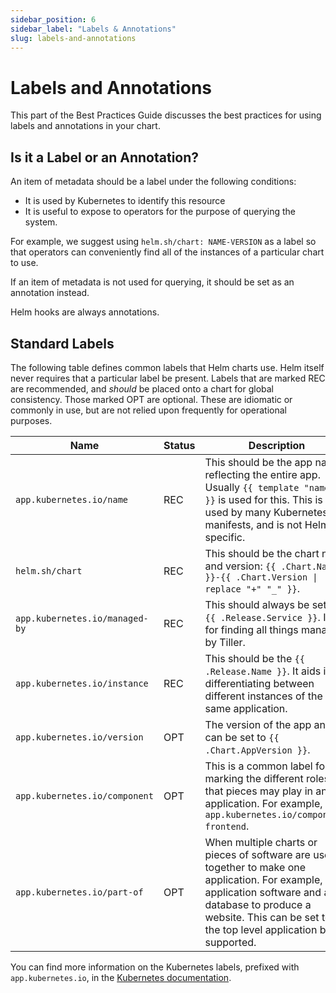 ```yaml
---
sidebar_position: 6
sidebar_label: "Labels & Annotations"
slug: labels-and-annotations
---
```


# Labels and Annotations

This part of the Best Practices Guide discusses the best practices for using
labels and annotations in your chart.

## Is it a Label or an Annotation?

An item of metadata should be a label under the following conditions:

- It is used by Kubernetes to identify this resource
- It is useful to expose to operators for the purpose of querying the system.

For example, we suggest using `helm.sh/chart: NAME-VERSION` as a label so that operators
can conveniently find all of the instances of a particular chart to use.

If an item of metadata is not used for querying, it should be set as an annotation
instead.

Helm hooks are always annotations.

## Standard Labels

The following table defines common labels that Helm charts use. Helm itself never requires that a particular label be present. Labels that are marked REC
are recommended, and _should_ be placed onto a chart for global consistency. Those marked OPT are optional. These are idiomatic or commonly in use, but are not relied upon frequently for operational purposes.

Name|Status|Description
-----|------|----------
`app.kubernetes.io/name` | REC | This should be the app name, reflecting the entire app. Usually `{{ template "name" . }}` is used for this. This is used by many Kubernetes manifests, and is not Helm-specific.
`helm.sh/chart` | REC | This should be the chart name and version: `{{ .Chart.Name }}-{{ .Chart.Version \| replace "+" "_" }}`.
`app.kubernetes.io/managed-by` | REC | This should always be set to `{{ .Release.Service }}`. It is for finding all things managed by Tiller.
`app.kubernetes.io/instance` | REC | This should be the `{{ .Release.Name }}`. It aids in differentiating between different instances of the same application.
`app.kubernetes.io/version` | OPT | The version of the app and can be set to `{{ .Chart.AppVersion }}`.
`app.kubernetes.io/component` | OPT | This is a common label for marking the different roles that pieces may play in an application. For example, `app.kubernetes.io/component: frontend`.
`app.kubernetes.io/part-of` | OPT | When multiple charts or pieces of software are used together to make one application. For example, application software and a database to produce a website. This can be set to the top level application being supported.

You can find more information on the Kubernetes labels, prefixed with `app.kubernetes.io`, in the [Kubernetes documentation](https://kubernetes.io/docs/concepts/overview/working-with-objects/common-labels/).
